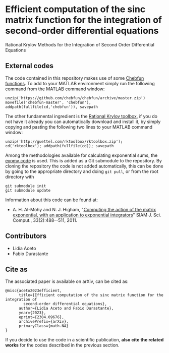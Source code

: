# Efficient computation of the sinc matrix function for the integration of second-order differential equations

Rational Krylov Methods for the Integration of Second Order Differential Equations

## External codes

The code contained in this repository makes use of some [Chebfun functions](https://www.chebfun.org/). To add to your MATLAB 
environment simply run the following command from the MATLAB command window:
```
unzip('https://github.com/chebfun/chebfun/archive/master.zip')
movefile('chebfun-master', 'chebfun'), addpath(fullfile(cd,'chebfun')), savepath
```
The other fundamental ingredient is the [Rational Krylov toolbox](http://guettel.com/rktoolbox/), if you do not have it already
you can automatically download and install it, by simply copying and pasting the following two lines to your MATLAB command window:
```
unzip('http://guettel.com/rktoolbox/rktoolbox.zip'); 
cd('rktoolbox'); addpath(fullfile(cd)); savepath
```
Among the methodologies available for calculating exponential sums, the [expmv code](https://github.com/higham/expmv) is used. 
This is added as a Git submodule to the repository. By cloning the repository the code is not added automatically, this can be 
done by going to the appropriate directory and doing `git pull`, or from the root directory with
```
git submodule init
git submodule update
```
Information about this code can be found at:
- A. H. Al-Mohy and N. J. Higham, "[Computing the action of the matrix exponential, with an application to exponential integrators](https://doi.org/10.1137/100788860)" SIAM J. Sci. Comput., 33(2):488--511, 2011.

## Contributors
- Lidia Aceto
- Fabio Durastante

## Cite as

The associated paper is available on arXiv, can be cited as:
```
@misc{aceto2023efficient,
      title={Efficient computation of the sinc matrix function for the integration of 
        second-order differential equations}, 
      author={Lidia Aceto and Fabio Durastante},
      year={2023},
      eprint={2304.09676},
      archivePrefix={arXiv},
      primaryClass={math.NA}
}
```

If you decide to use the code in a scientific publication, **also cite the related works** for the codes described in the previous section.
